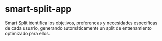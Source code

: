 # smart-split-app
Smart Split identifica los objetivos, preferencias y necesidades específicas de cada usuario, generando automáticamente un split de entrenamiento optimizado para ellos.
